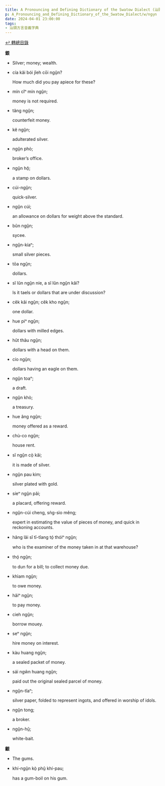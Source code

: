 ```yaml
---
title: A Pronouncing and Defining Dictionary of the Swatow Dialect (汕頭方言音義字典) / ngṳn
p: A_Pronouncing_and_Defining_Dictionary_of_the_Swatow_Dialect/w/ngṳn
date: 2024-04-01 23:00:00
tags: 
- 汕頭方言音義字典
---
```


[↩️ 轉總目錄](/A_Pronouncing_and_Defining_Dictionary_of_the_Swatow_Dialect)


**銀**
- Silver; money; wealth.

- cía kâi bói jîeh cōi ngṳ̂n?

  How much did you pay apiece for these?

- mín cîⁿ mín ngṳ̂n;

  money is not required.

- tâng ngṳ̂n;

  counterfeit money.

- kĕ ngṳ̂n;

  adulterated silver.

- ngṳ̂n phò;

  broker’s office.

- ngṳ̂n hō̤;

  a stamp on dollars.

- cúi-ngṳ̂n;

  quick-silver.

- ngṳ̂n cúi;

  an allowance on dollars for weight above the standard.

- bûn ngṳ̂n;

  sycee.

- ngṳ̂n-kíaⁿ;

  small silver pieces.

- tōa ngṳ̂n;

  dollars.

- sĭ lŭn ngṳ̂n níe, a sĭ lŭn ngṳ̂n kâi?

  Is it taels or dollars that are under discussion?

- cêk kâi ngṳ̂n; cêk kho ngṳ̂n;

  one dollar.

- hue piⁿ ngṳ̂n;

  dollars with milled edges.

- hût thâu ngṳ̂n;

  dollars with a head on them.

- cío ngṳ̂n;

  dollars having an eagle on them.

- ngṳ̂n toaⁿ;

  a draft.

- ngṳ̂n khò;

  a treasury.

- hue âng ngṳ̂n;

  money offered as a reward.

- chù-co ngṳ̂n;

  house rent.

- sĭ ngṳ̂n cò̤ kâi;

  it is made of silver.

- ngṳ̂n pau kim;

  silver plated with gold.

- síeⁿ ngṳ̂n pâi;

  a placard, offering reward.

- ngṳ̂n-cúi cheng, sǹg-sìo mêng;

  expert in estimating the value of pieces of money, and quick in reckoning accounts.

- hâng lăi sĭ tī-tîang tó̤ thóiⁿ ngṳ̂n;

  who is the examiner of the money taken in at that warehouse?

- thó̤ ngṳ̂n;

  to dun for a bill; to collect money due.

- khìam ngṳ̂n;

  to owe money.

- hâiⁿ ngṳ̂n;

  to pay money.

- cieh ngṳ̂n;

  borrow mouey.

- seⁿ ngṳ̂n;

  hire money on interest.

- kàu huang ngṳ̂n;

  a sealed packet of money.

- sái ngŵn huang ngṳ̂n;

  paid out the original sealed parcel of money.

- ngṳ̂n-tĭaⁿ;

  silver paper, folded to represent ingots, and offered in worship of idols.

- ngṳ̂n tong;

  a broker.

- ngṳ̂n-hṳ̂;

  white-bait. 

**齦**
- The gums.

- khí-ngṳ̂n kò̤ phṳ̂ khí-pau;

  has a gum-boil on his gum.